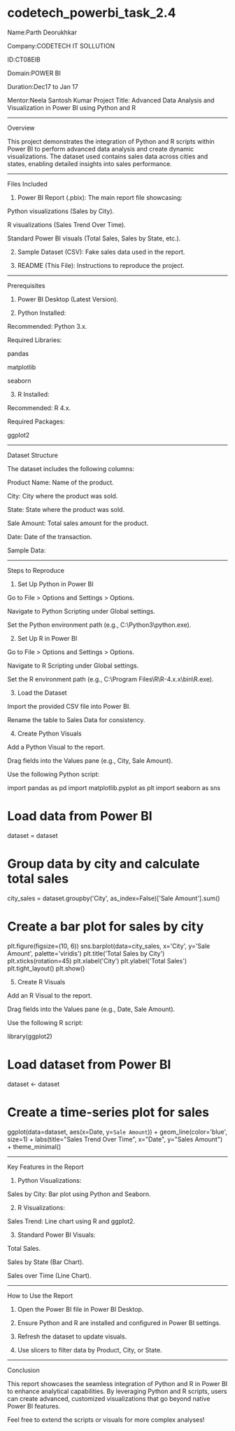 # codetech_powerbi_task_2.4

Name:Parth Deorukhkar

Company:CODETECH IT SOLLUTION

ID:CT08EIB

Domain:POWER BI

Duration:Dec17 to Jan 17

Mentor:Neela Santosh Kumar
Project Title: Advanced Data Analysis and Visualization in Power BI using Python and R


---

Overview

This project demonstrates the integration of Python and R scripts within Power BI to perform advanced data analysis and create dynamic visualizations. The dataset used contains sales data across cities and states, enabling detailed insights into sales performance.


---

Files Included

1. Power BI Report (.pbix): The main report file showcasing:

Python visualizations (Sales by City).

R visualizations (Sales Trend Over Time).

Standard Power BI visuals (Total Sales, Sales by State, etc.).



2. Sample Dataset (CSV): Fake sales data used in the report.


3. README (This File): Instructions to reproduce the project.




---

Prerequisites

1. Power BI Desktop (Latest Version).


2. Python Installed:

Recommended: Python 3.x.

Required Libraries:

pandas

matplotlib

seaborn




3. R Installed:

Recommended: R 4.x.

Required Packages:

ggplot2






---

Dataset Structure

The dataset includes the following columns:

Product Name: Name of the product.

City: City where the product was sold.

State: State where the product was sold.

Sale Amount: Total sales amount for the product.

Date: Date of the transaction.


Sample Data:


---

Steps to Reproduce

1. Set Up Python in Power BI

Go to File > Options and Settings > Options.

Navigate to Python Scripting under Global settings.

Set the Python environment path (e.g., C:\Python3\python.exe).


2. Set Up R in Power BI

Go to File > Options and Settings > Options.

Navigate to R Scripting under Global settings.

Set the R environment path (e.g., C:\Program Files\R\R-4.x.x\bin\R.exe).


3. Load the Dataset

Import the provided CSV file into Power BI.

Rename the table to Sales Data for consistency.


4. Create Python Visuals

Add a Python Visual to the report.

Drag fields into the Values pane (e.g., City, Sale Amount).

Use the following Python script:

import pandas as pd
import matplotlib.pyplot as plt
import seaborn as sns

# Load data from Power BI
dataset = dataset

# Group data by city and calculate total sales
city_sales = dataset.groupby('City', as_index=False)['Sale Amount'].sum()

# Create a bar plot for sales by city
plt.figure(figsize=(10, 6))
sns.barplot(data=city_sales, x='City', y='Sale Amount', palette='viridis')
plt.title('Total Sales by City')
plt.xticks(rotation=45)
plt.xlabel('City')
plt.ylabel('Total Sales')
plt.tight_layout()
plt.show()


5. Create R Visuals

Add an R Visual to the report.

Drag fields into the Values pane (e.g., Date, Sale Amount).

Use the following R script:

library(ggplot2)

# Load dataset from Power BI
dataset <- dataset

# Create a time-series plot for sales
ggplot(data=dataset, aes(x=Date, y=`Sale Amount`)) +
  geom_line(color='blue', size=1) +
  labs(title="Sales Trend Over Time", x="Date", y="Sales Amount") +
  theme_minimal()



---

Key Features in the Report

1. Python Visualizations:

Sales by City: Bar plot using Python and Seaborn.



2. R Visualizations:

Sales Trend: Line chart using R and ggplot2.



3. Standard Power BI Visuals:

Total Sales.

Sales by State (Bar Chart).

Sales over Time (Line Chart).





---

How to Use the Report

1. Open the Power BI file in Power BI Desktop.


2. Ensure Python and R are installed and configured in Power BI settings.


3. Refresh the dataset to update visuals.


4. Use slicers to filter data by Product, City, or State.




---

Conclusion

This report showcases the seamless integration of Python and R in Power BI to enhance analytical capabilities. By leveraging Python and R scripts, users can create advanced, customized visualizations that go beyond native Power BI features.

Feel free to extend the scripts or visuals for more complex analyses!
